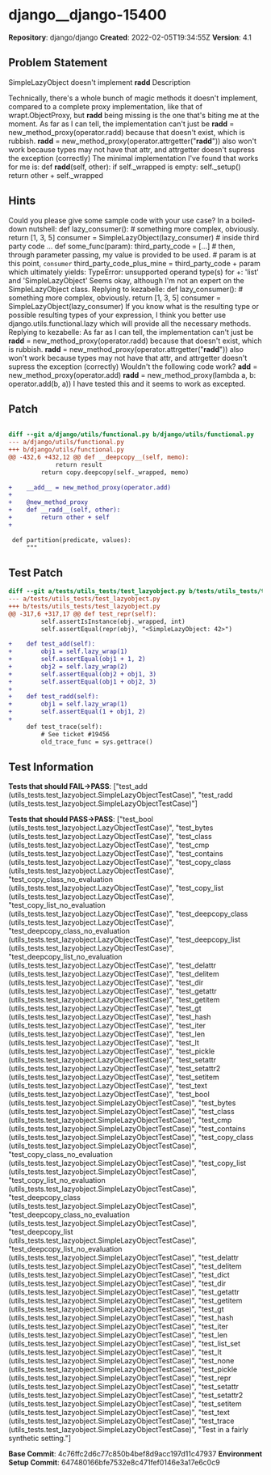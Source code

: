 # django__django-15400

**Repository**: django/django
**Created**: 2022-02-05T19:34:55Z
**Version**: 4.1

## Problem Statement

SimpleLazyObject doesn't implement __radd__
Description
	
Technically, there's a whole bunch of magic methods it doesn't implement, compared to a complete proxy implementation, like that of wrapt.ObjectProxy, but __radd__ being missing is the one that's biting me at the moment.
As far as I can tell, the implementation can't just be
__radd__ = new_method_proxy(operator.radd)
because that doesn't exist, which is rubbish.
__radd__ = new_method_proxy(operator.attrgetter("__radd__"))
also won't work because types may not have that attr, and attrgetter doesn't supress the exception (correctly)
The minimal implementation I've found that works for me is:
	def __radd__(self, other):
		if self._wrapped is empty:
			self._setup()
		return other + self._wrapped


## Hints

Could you please give some sample code with your use case?
In a boiled-down nutshell: def lazy_consumer(): # something more complex, obviously. return [1, 3, 5] consumer = SimpleLazyObject(lazy_consumer) # inside third party code ... def some_func(param): third_party_code = [...] # then, through parameter passing, my value is provided to be used. # param is at this point, `consumer` third_party_code_plus_mine = third_party_code + param which ultimately yields: TypeError: unsupported operand type(s) for +: 'list' and 'SimpleLazyObject'
Seems okay, although I'm not an expert on the SimpleLazyObject class.
Replying to kezabelle: def lazy_consumer(): # something more complex, obviously. return [1, 3, 5] consumer = SimpleLazyObject(lazy_consumer) If you know what is the resulting type or possible resulting types of your expression, I think you better use django.utils.functional.lazy which will provide all the necessary methods.
Replying to kezabelle: As far as I can tell, the implementation can't just be __radd__ = new_method_proxy(operator.radd) because that doesn't exist, which is rubbish. __radd__ = new_method_proxy(operator.attrgetter("__radd__")) also won't work because types may not have that attr, and attrgetter doesn't supress the exception (correctly) Wouldn't the following code work? __add__ = new_method_proxy(operator.add) __radd__ = new_method_proxy(lambda a, b: operator.add(b, a)) I have tested this and it seems to work as excepted.

## Patch

```diff

diff --git a/django/utils/functional.py b/django/utils/functional.py
--- a/django/utils/functional.py
+++ b/django/utils/functional.py
@@ -432,6 +432,12 @@ def __deepcopy__(self, memo):
             return result
         return copy.deepcopy(self._wrapped, memo)
 
+    __add__ = new_method_proxy(operator.add)
+
+    @new_method_proxy
+    def __radd__(self, other):
+        return other + self
+
 
 def partition(predicate, values):
     """


```

## Test Patch

```diff
diff --git a/tests/utils_tests/test_lazyobject.py b/tests/utils_tests/test_lazyobject.py
--- a/tests/utils_tests/test_lazyobject.py
+++ b/tests/utils_tests/test_lazyobject.py
@@ -317,6 +317,17 @@ def test_repr(self):
         self.assertIsInstance(obj._wrapped, int)
         self.assertEqual(repr(obj), "<SimpleLazyObject: 42>")
 
+    def test_add(self):
+        obj1 = self.lazy_wrap(1)
+        self.assertEqual(obj1 + 1, 2)
+        obj2 = self.lazy_wrap(2)
+        self.assertEqual(obj2 + obj1, 3)
+        self.assertEqual(obj1 + obj2, 3)
+
+    def test_radd(self):
+        obj1 = self.lazy_wrap(1)
+        self.assertEqual(1 + obj1, 2)
+
     def test_trace(self):
         # See ticket #19456
         old_trace_func = sys.gettrace()

```

## Test Information

**Tests that should FAIL→PASS**: ["test_add (utils_tests.test_lazyobject.SimpleLazyObjectTestCase)", "test_radd (utils_tests.test_lazyobject.SimpleLazyObjectTestCase)"]

**Tests that should PASS→PASS**: ["test_bool (utils_tests.test_lazyobject.LazyObjectTestCase)", "test_bytes (utils_tests.test_lazyobject.LazyObjectTestCase)", "test_class (utils_tests.test_lazyobject.LazyObjectTestCase)", "test_cmp (utils_tests.test_lazyobject.LazyObjectTestCase)", "test_contains (utils_tests.test_lazyobject.LazyObjectTestCase)", "test_copy_class (utils_tests.test_lazyobject.LazyObjectTestCase)", "test_copy_class_no_evaluation (utils_tests.test_lazyobject.LazyObjectTestCase)", "test_copy_list (utils_tests.test_lazyobject.LazyObjectTestCase)", "test_copy_list_no_evaluation (utils_tests.test_lazyobject.LazyObjectTestCase)", "test_deepcopy_class (utils_tests.test_lazyobject.LazyObjectTestCase)", "test_deepcopy_class_no_evaluation (utils_tests.test_lazyobject.LazyObjectTestCase)", "test_deepcopy_list (utils_tests.test_lazyobject.LazyObjectTestCase)", "test_deepcopy_list_no_evaluation (utils_tests.test_lazyobject.LazyObjectTestCase)", "test_delattr (utils_tests.test_lazyobject.LazyObjectTestCase)", "test_delitem (utils_tests.test_lazyobject.LazyObjectTestCase)", "test_dir (utils_tests.test_lazyobject.LazyObjectTestCase)", "test_getattr (utils_tests.test_lazyobject.LazyObjectTestCase)", "test_getitem (utils_tests.test_lazyobject.LazyObjectTestCase)", "test_gt (utils_tests.test_lazyobject.LazyObjectTestCase)", "test_hash (utils_tests.test_lazyobject.LazyObjectTestCase)", "test_iter (utils_tests.test_lazyobject.LazyObjectTestCase)", "test_len (utils_tests.test_lazyobject.LazyObjectTestCase)", "test_lt (utils_tests.test_lazyobject.LazyObjectTestCase)", "test_pickle (utils_tests.test_lazyobject.LazyObjectTestCase)", "test_setattr (utils_tests.test_lazyobject.LazyObjectTestCase)", "test_setattr2 (utils_tests.test_lazyobject.LazyObjectTestCase)", "test_setitem (utils_tests.test_lazyobject.LazyObjectTestCase)", "test_text (utils_tests.test_lazyobject.LazyObjectTestCase)", "test_bool (utils_tests.test_lazyobject.SimpleLazyObjectTestCase)", "test_bytes (utils_tests.test_lazyobject.SimpleLazyObjectTestCase)", "test_class (utils_tests.test_lazyobject.SimpleLazyObjectTestCase)", "test_cmp (utils_tests.test_lazyobject.SimpleLazyObjectTestCase)", "test_contains (utils_tests.test_lazyobject.SimpleLazyObjectTestCase)", "test_copy_class (utils_tests.test_lazyobject.SimpleLazyObjectTestCase)", "test_copy_class_no_evaluation (utils_tests.test_lazyobject.SimpleLazyObjectTestCase)", "test_copy_list (utils_tests.test_lazyobject.SimpleLazyObjectTestCase)", "test_copy_list_no_evaluation (utils_tests.test_lazyobject.SimpleLazyObjectTestCase)", "test_deepcopy_class (utils_tests.test_lazyobject.SimpleLazyObjectTestCase)", "test_deepcopy_class_no_evaluation (utils_tests.test_lazyobject.SimpleLazyObjectTestCase)", "test_deepcopy_list (utils_tests.test_lazyobject.SimpleLazyObjectTestCase)", "test_deepcopy_list_no_evaluation (utils_tests.test_lazyobject.SimpleLazyObjectTestCase)", "test_delattr (utils_tests.test_lazyobject.SimpleLazyObjectTestCase)", "test_delitem (utils_tests.test_lazyobject.SimpleLazyObjectTestCase)", "test_dict (utils_tests.test_lazyobject.SimpleLazyObjectTestCase)", "test_dir (utils_tests.test_lazyobject.SimpleLazyObjectTestCase)", "test_getattr (utils_tests.test_lazyobject.SimpleLazyObjectTestCase)", "test_getitem (utils_tests.test_lazyobject.SimpleLazyObjectTestCase)", "test_gt (utils_tests.test_lazyobject.SimpleLazyObjectTestCase)", "test_hash (utils_tests.test_lazyobject.SimpleLazyObjectTestCase)", "test_iter (utils_tests.test_lazyobject.SimpleLazyObjectTestCase)", "test_len (utils_tests.test_lazyobject.SimpleLazyObjectTestCase)", "test_list_set (utils_tests.test_lazyobject.SimpleLazyObjectTestCase)", "test_lt (utils_tests.test_lazyobject.SimpleLazyObjectTestCase)", "test_none (utils_tests.test_lazyobject.SimpleLazyObjectTestCase)", "test_pickle (utils_tests.test_lazyobject.SimpleLazyObjectTestCase)", "test_repr (utils_tests.test_lazyobject.SimpleLazyObjectTestCase)", "test_setattr (utils_tests.test_lazyobject.SimpleLazyObjectTestCase)", "test_setattr2 (utils_tests.test_lazyobject.SimpleLazyObjectTestCase)", "test_setitem (utils_tests.test_lazyobject.SimpleLazyObjectTestCase)", "test_text (utils_tests.test_lazyobject.SimpleLazyObjectTestCase)", "test_trace (utils_tests.test_lazyobject.SimpleLazyObjectTestCase)", "Test in a fairly synthetic setting."]

**Base Commit**: 4c76ffc2d6c77c850b4bef8d9acc197d11c47937
**Environment Setup Commit**: 647480166bfe7532e8c471fef0146e3a17e6c0c9
